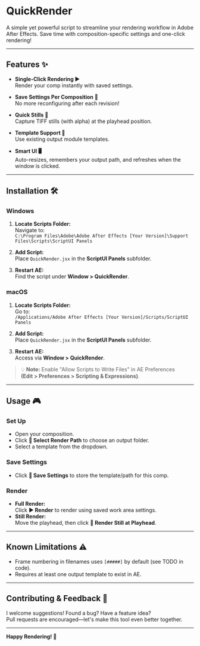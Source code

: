 # QuickRender

A simple yet powerful script to streamline your rendering workflow in Adobe After Effects. Save time with composition-specific settings and one-click rendering!

---

## Features ✨

- **Single-Click Rendering ▶️**  
  Render your comp instantly with saved settings.

- **Save Settings Per Composition 💾**  
  No more reconfiguring after each revision!

- **Quick Stills 📸**  
  Capture TIFF stills (with alpha) at the playhead position.

- **Template Support 🔽**  
  Use existing output module templates.

- **Smart UI 🖥️**  
  Auto-resizes, remembers your output path, and refreshes when the window is clicked.

---

## Installation 🛠️

### Windows

1. **Locate Scripts Folder:**  
   Navigate to:  
   `C:\Program Files\Adobe\Adobe After Effects [Your Version]\Support Files\Scripts\ScriptUI Panels`

2. **Add Script:**  
   Place `QuickRender.jsx` in the **ScriptUI Panels** subfolder.

3. **Restart AE:**  
   Find the script under **Window > QuickRender**.

### macOS

1. **Locate Scripts Folder:**  
   Go to:  
   `/Applications/Adobe After Effects [Your Version]/Scripts/ScriptUI Panels`

2. **Add Script:**  
   Place `QuickRender.jsx` in the **ScriptUI Panels** subfolder.

3. **Restart AE:**  
   Access via **Window > QuickRender**.

> 💡 **Note:** Enable "Allow Scripts to Write Files" in AE Preferences  
> **(Edit > Preferences > Scripting & Expressions)**.

---

## Usage 🎮

### Set Up

- Open your composition.
- Click **📂 Select Render Path** to choose an output folder.
- Select a template from the dropdown.

### Save Settings

- Click **💾 Save Settings** to store the template/path for this comp.

### Render

- **Full Render:**  
  Click **▶️ Render** to render using saved work area settings.
- **Still Render:**  
  Move the playhead, then click **📸 Render Still at Playhead**.

---

## Known Limitations ⚠️

- Frame numbering in filenames uses `[#####]` by default (see TODO in code).
- Requires at least one output template to exist in AE.

---

## Contributing & Feedback 🤝

I welcome suggestions! Found a bug? Have a feature idea?  
Pull requests are encouraged—let's make this tool even better together.

---

**Happy Rendering! 🚀**
